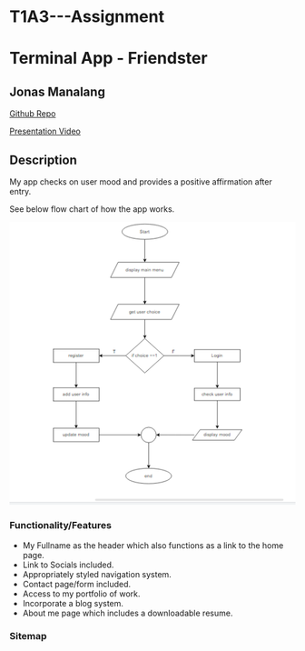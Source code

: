 # T1A3---Assignment 

# Terminal App - Friendster

## Jonas Manalang

[Github Repo](hhttps://github.com/jbm-coder/T1A3---Assignment.git)

[Presentation Video](https://youtu.be/Ffp1SId6d74)

## Description

My app checks on user mood and provides a positive affirmation after entry.

See below flow chart of how the app works.

![Screenshot of my blog page](/image/FlowChart.PNG)

### Functionality/Features

- My Fullname as the header which also functions as a link to the home page.
- Link to Socials included.
- Appropriately styled navigation system.
- Contact page/form included.
- Access to my portfolio of work.
- Incorporate a blog system.
- About me page which includes a downloadable resume.

### Sitemap